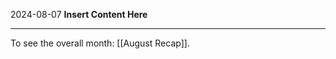 2024-08-07
__Insert Content Here__
_______________________
To see the overall month: [[August Recap]].